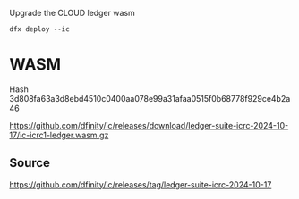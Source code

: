 Upgrade the CLOUD ledger wasm

`dfx deploy --ic`

# WASM

Hash 3d808fa63a3d8ebd4510c0400aa078e99a31afaa0515f0b68778f929ce4b2a46

https://github.com/dfinity/ic/releases/download/ledger-suite-icrc-2024-10-17/ic-icrc1-ledger.wasm.gz

## Source

https://github.com/dfinity/ic/releases/tag/ledger-suite-icrc-2024-10-17
